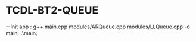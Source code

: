 # TCDL-BT2-QUEUE

--Init app : g++ main.cpp modules/ARQueue.cpp modules/LLQueue.cpp -o main; .\main;